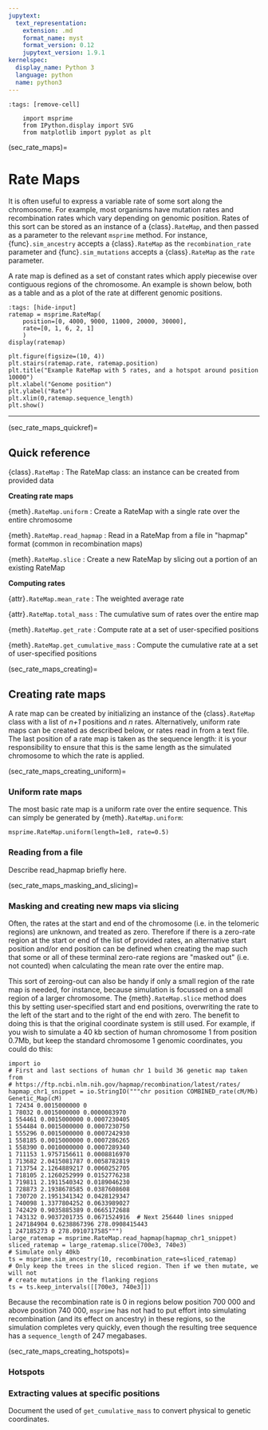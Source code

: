 ```yaml
---
jupytext:
  text_representation:
    extension: .md
    format_name: myst
    format_version: 0.12
    jupytext_version: 1.9.1
kernelspec:
  display_name: Python 3
  language: python
  name: python3
---
```


```{code-cell}
:tags: [remove-cell]

    import msprime
    from IPython.display import SVG
    from matplotlib import pyplot as plt
```

(sec_rate_maps)=
# Rate Maps

It is often useful to express a variable rate of some sort along the chromosome.
For example, most organisms have mutation rates and recombination rates which vary
depending on genomic position. Rates of this sort can be stored as an instance
of a {class}`.RateMap`, and then passed as a parameter to the relevant `msprime`
method. For instance, {func}`.sim_ancestry` accepts a {class}`.RateMap` as the
`recombination_rate` parameter and {func}`.sim_mutations` accepts a {class}`.RateMap`
as the `rate` parameter.

A rate map is defined as a set of constant rates which apply piecewise
over contiguous regions of the chromosome. An example is shown below, both as a
table and as a plot of the rate at different genomic positions.

```{code-cell}
:tags: [hide-input]
ratemap = msprime.RateMap(
    position=[0, 4000, 9000, 11000, 20000, 30000],
    rate=[0, 1, 6, 2, 1]
    )
display(ratemap)

plt.figure(figsize=(10, 4))
plt.stairs(ratemap.rate, ratemap.position)
plt.title("Example RateMap with 5 rates, and a hotspot around position 10000")
plt.xlabel("Genome position")
plt.ylabel("Rate")
plt.xlim(0,ratemap.sequence_length)
plt.show()
```

---

(sec_rate_maps_quickref)=

## Quick reference

{class}`.RateMap`
: The RateMap class: an instance can be created from provided data

**Creating rate maps**

{meth}`.RateMap.uniform`
: Create a RateMap with a single rate over the entire chromosome

{meth}`.RateMap.read_hapmap`
: Read in a RateMap from a file in "hapmap" format (common in recombination maps)

{meth}`.RateMap.slice`
: Create a new RateMap by slicing out a portion of an existing RateMap

**Computing rates**

{attr}`.RateMap.mean_rate`
: The weighted average rate

{attr}`.RateMap.total_mass`
: The cumulative sum of rates over the entire map

{meth}`.RateMap.get_rate`
: Compute rate at a set of user-specified positions

{meth}`.RateMap.get_cumulative_mass`
: Compute the cumulative rate at a set of user-specified positions


(sec_rate_maps_creating)=
## Creating rate maps

A rate map can be created by initializing an instance of the {class}`.RateMap` class
with a list of _n+1_ positions and _n_ rates. Alternatively, uniform rate maps can be
created as described below, or rates read in from a text file. The last position of a
rate map is taken as the sequence length: it is your responsibility to ensure that this
is the same length as the simulated chromosome to which the rate is applied.

(sec_rate_maps_creating_uniform)=
### Uniform rate maps

The most basic rate map is a uniform rate over the entire sequence. This can simply be
generated by {meth}`.RateMap.uniform`:

```{code-cell}
msprime.RateMap.uniform(length=1e8, rate=0.5)
```

### Reading from a file

Describe read_hapmap briefly here.

(sec_rate_maps_masking_and_slicing)=
### Masking and creating new maps via slicing

Often, the rates at the start and end of the chromosome (i.e. in the telomeric regions)
are unknown, and treated as zero. Therefore if there is a zero-rate region at the start
or end of the list of provided rates, an alternative start position and/or end position
can be defined when creating the map such that some or all of these terminal zero-rate
regions are "masked out" (i.e. not counted) when calculating the mean rate over the
entire map.

This sort of zeroing-out can also be handy if only a small region of the rate map is
needed, for instance, because simulation is focussed on a small region of a larger
chromosome. The {meth}`.RateMap.slice` method does this by setting user-specified
start and end positions, overwriting the rate to the left of the start and to the right
of the end with zero. The benefit to doing this is that the original coordinate system
is still used. For example, if you wish to simulate a 40 kb section of human chromosome
1 from position 0.7Mb, but keep the standard chromosome 1 genomic coordinates, you could
do this:

```{code-cell}
import io
# First and last sections of human chr 1 build 36 genetic map taken from
# https://ftp.ncbi.nlm.nih.gov/hapmap/recombination/latest/rates/
hapmap_chr1_snippet = io.StringIO("""chr position COMBINED_rate(cM/Mb) Genetic_Map(cM)
1 72434 0.0015000000 0
1 78032 0.0015000000 0.0000083970
1 554461 0.0015000000 0.0007230405
1 554484 0.0015000000 0.0007230750
1 555296 0.0015000000 0.0007242930
1 558185 0.0015000000 0.0007286265
1 558390 0.0010000000 0.0007289340
1 711153 1.9757156611 0.0008816970
1 713682 2.0415081787 0.0058782819
1 713754 2.1264889217 0.0060252705
1 718105 2.1260252999 0.0152776238
1 719811 2.1911540342 0.0189046230
1 728873 2.1938678585 0.0387608608
1 730720 2.1951341342 0.0428129347
1 740098 1.3377804252 0.0633989027
1 742429 0.9035885389 0.0665172688
1 743132 0.9037201735 0.0671524916  # Next 256440 lines snipped
1 247184904 0.6238867396 278.0908415443
1 247185273 0 278.0910717585""")
large_ratemap = msprime.RateMap.read_hapmap(hapmap_chr1_snippet)
sliced_ratemap = large_ratemap.slice(700e3, 740e3)
# Simulate only 40kb
ts = msprime.sim_ancestry(10, recombination_rate=sliced_ratemap)
# Only keep the trees in the sliced region. Then if we then mutate, we will not
# create mutations in the flanking regions
ts = ts.keep_intervals([[700e3, 740e3]])
```

Because the recombination rate is 0 in regions below position 700 000 and above position
740 000, `msprime` has not had to put effort into simulating recombination (and its
effect on ancestry) in these regions, so the simulation completes very quickly, even
though the resulting tree sequence has a `sequence_length` of 247 megabases.

(sec_rate_maps_creating_hotspots)=
### Hotspots

### Extracting values at specific positions

Document the used of `get_cumulative_mass` to convert physical to genetic coordinates.